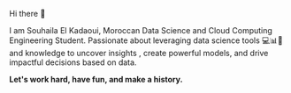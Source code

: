 Hi there 👋
<p>I am Souhaila El Kadaoui, Moroccan Data Science and Cloud Computing Engineering Student. Passionate about leveraging data science tools 💻📊📝 and knowledge to uncover insights , create powerful models, and drive impactful decisions based on data.</p>
<b>Let's work hard, have fun, and make a history.</b>
